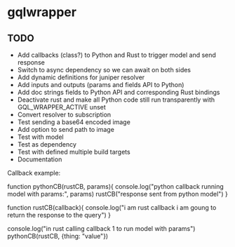 # gqlwrapper

## TODO

* Add callbacks (class?) to Python and Rust to trigger model and send response
* Switch to async dependency so we can await on both sides
* Add dynamic definitions for juniper resolver
* Add inputs and outputs (params and fields API to Python)
* Add doc strings fields to Python API and corresponding Rust bindings 
* Deactivate rust and make all Python code still run transparently with GQL_WRAPPER_ACTIVE unset
* Convert resolver to subscription 
* Test sending a base64 encoded image 
* Add option to send path to image 
* Test with model
* Test as dependency
* Test with defined multiple build targets
* Documentation

Callback example:

function pythonCB(rustCB, params){
console.log("python callback running model with params:", params)
rustCB("response sent from python model")
}

function rustCB(callback){
  console.log("i am rust callback i am goung to return the response to the query")
}

console.log("in rust calling callback 1 to run model with params")
pythonCB(rustCB, {thing: "value"})

